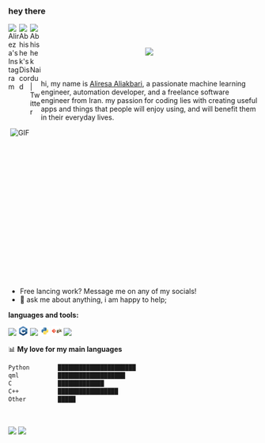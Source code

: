 ### hey there


<a href="https://www.instagram.com/aliresa_alk/">
  <img align="left" alt="Alireza's Instagram" width="22px" src="https://raw.githubusercontent.com/hussainweb/hussainweb/main/icons/instagram.png" />
</a>
<a href="https://discord.com/users/912056252610265148">
  <img align="left" alt="Abhishek's Discord" width="22px" src="https://raw.githubusercontent.com/peterthehan/peterthehan/master/assets/discord.svg" />
</a>
<a href="https://twitter.com/aliresa_alk">
  <img align="left" alt="Abhishek Naidu | Twitter" width="22px" src="https://raw.githubusercontent.com/peterthehan/peterthehan/master/assets/twitter.svg" />
</a>
<!-- <a href="https://www.linkedin.com/in/abhisheknaiidu/">
  <img align="left" alt="Abhishek's LinkedIN" width="22px" src="https://raw.githubusercontent.com/peterthehan/peterthehan/master/assets/linkedin.svg" />
</a> -->

<br />
<br />

<p align="center">
  <img src="https://readme-typing-svg.demolab.com/?lines=I+know+machine+learning!;I+know+algorythms!;I+can+develop+with+many+tools!&font=Fira%20Code&center=true&width=380&height=50&duration=4000&pause=1000">
</p>

<br />

hi, my name is [Aliresa Aliakbari](https://aliresa_alk.netlify.app/), a passionate machine learning engineer, automation developer, and a freelance software engineer from Iran. my passion for coding lies with creating useful apps and things that people will enjoy using, and will benefit them in their everyday lives.



  <img align="right" alt="GIF" src="https://github.com/abhisheknaiidu/abhisheknaiidu/blob/master/code.gif?raw=true" width="500" height="320" />
  
- Free lancing work? Message me on any of my socials!
- 💬 ask me about anything, i am happy to help;

**languages and tools:**  

<code><img height="20" src="https://upload.wikimedia.org/wikipedia/commons/thumb/1/18/C_Programming_Language.svg/1200px-C_Programming_Language.svg.png"></code>
<code><img height="20" src="https://raw.githubusercontent.com/github/explore/80688e429a7d4ef2fca1e82350fe8e3517d3494d/topics/cpp/cpp.png"></code>
<code><img height="20" src="http://s3-eu-west-1.amazonaws.com/qt-files/logos/Qt-logo-large.png"></code>
<code><img height="20" src="https://raw.githubusercontent.com/github/explore/80688e429a7d4ef2fca1e82350fe8e3517d3494d/topics/python/python.png"></code>
<code><img height="20" src="https://raw.githubusercontent.com/github/explore/80688e429a7d4ef2fca1e82350fe8e3517d3494d/topics/git/git.png"></code>
<code><img height="20" src="https://s3-eu-west-1.amazonaws.com/qt-showroom/uploads/2014/08/qml_creator_icon512-300x300.png"></code>

📊 **My love for my main languages**
<!--START_SECTION:waka-->

```text
Python        ██████████████████████
qml           ███████████████████
C             █████████████
C++           █████████████████         
Other         █████
```

<br />
<br />

<div>
<a href="http://www.github.com/AlirezaAliakbari"><img src="https://github-readme-stats.vercel.app/api?username=AlirezaAliakbari&theme=gruvbox_duo&show_icons=true&include_all_commits=true&count_private=true&theme=react&hide_border=true&bg_color=0D1117&title_color=3382ed&icon_color=3382ed" /></a>
  <a href="http://www.github.com/AlirezaAliakbari"><img src="https://github-readme-stats.vercel.app/api/top-langs/?username=AlirezaAliakbari&langs_count=10&layout=compact&theme=react&hide_border=true&bg_color=0D1117&title_color=3382ed&icon_color=3382ed" /></a>
</div>
